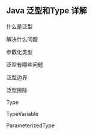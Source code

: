 ## Java 泛型和Type 详解

什么是泛型



解决什么问题

参数化类型

泛型有哪些问题

泛型边界

泛型擦除

Type

TypeVariable

ParameterizedType